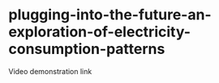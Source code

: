 # plugging-into-the-future-an-exploration-of-electricity-consumption-patterns


Video demonstration link
